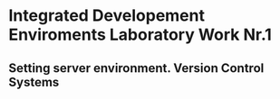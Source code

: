 # Integrated Developement Enviroments Laboratory Work Nr.1
## Setting server environment. Version Control Systems
